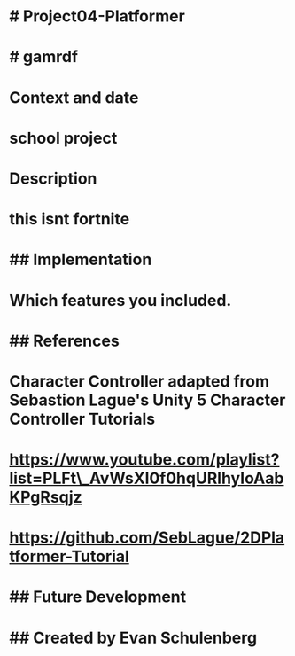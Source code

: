# \# Project04-Platformer

# 

# \# gamrdf

# Context and date

# school project

# Description

# this isnt fortnite

# \## Implementation

# Which features you included.

# 

# \## References

# 

# Character Controller adapted from Sebastion Lague's Unity 5 Character Controller Tutorials

# https://www.youtube.com/playlist?list=PLFt\_AvWsXl0f0hqURlhyIoAabKPgRsqjz

# https://github.com/SebLague/2DPlatformer-Tutorial

# 

# \## Future Development

# 

\## Created by
Evan Schulenberg
===


